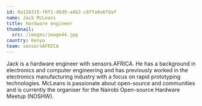 ```yaml
---
id: 0a128315-f0f1-46d9-a462-c8ffa0a6fdaf
name: Jack McLeans
title: Hardware engineer
thumbnail:
  src: /images/image44.jpg
country: Kenya
team: sensorsAFRICA
---
```


Jack is a hardware engineer with sensors.AFRICA. He has a background in electronics and computer engineering and has previously worked in the electronics manufacturing industry with a focus on rapid prototyping technologies. McLeans is passionate about open-source and communities and is currently the organiser for the Nairobi Open-source Hardware Meetup (NOSHW).

